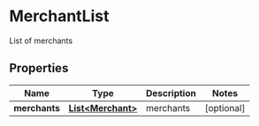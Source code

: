 

# MerchantList

List of merchants

## Properties

Name | Type | Description | Notes
------------ | ------------- | ------------- | -------------
**merchants** | [**List&lt;Merchant&gt;**](Merchant.md) | merchants |  [optional]



